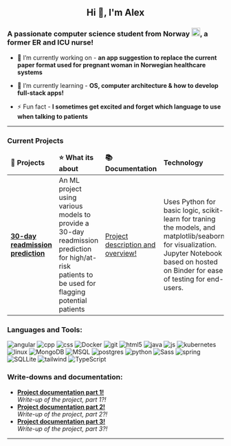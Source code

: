<h2 align="center">Hi 👋, I'm Alex</h2>
<h3>A passionate computer science student from Norway <img src="https://cdn-icons-png.flaticon.com/512/197/197579.png" width="20"/>, a former ER and ICU nurse!</h3>

- 🔭 I’m currently working on - **an app suggestion to replace the current paper format used for pregnant woman in Norwegian healthcare systems**

- 🌱 I’m currently learning - **OS, computer architecture & how to develop full-stack apps!**

- ⚡ Fun fact - **I sometimes get excited and forget which language to use when talking to patients**

------------

<h3 align="left">Current Projects</h3>
<table>
    <thead>
        <td><b>🎁 Projects</b></td>
        <td><b>⭐ What its about</b></td>
        <td><b>📚 Documentation</b></td>
        <td><b> Technology </b></td>
    </thead>
    <tbody>
        <tr>
            <td><a href="[https://github.com/JeffAlexB](https://github.com/JeffAlexB/readmidtcheck/tree/main?tab=readme-ov-file)"><b>30-day readmission prediction</a></b></td>
            <td>An ML project using various models to provide a 30-day readmission prediction for high/at-risk patients to be used for flagging potential patients</td>
            <td><a href="https://github.com/JeffAlexB/readmidtcheck/blob/main/README.md"> Project description and overview! </td>
            <td> Uses Python for basic logic, scikit-learn for traning the models, and matplotlib/seaborn for visualization. Jupyter Notebook based on hosted on Binder for ease of testing for end-users.</td>
        </tr>
    </tbody>
</table>    

<h3>Languages and Tools:</h3>
<p align="left"> 
    <img alt="angular" src="https://img.shields.io/badge/-Angular-DD0031?style=flat-square&logo=angular&logoColor=white" />
    <img alt="cpp" src="https://img.shields.io/badge/C++-%2300599C.svg?logo=c%2B%2B&logoColor=white" />
    <img alt="css" src="https://img.shields.io/badge/CSS-1572B6?logo=css3&logoColor=fff "/>
    <img alt="Docker" src="https://img.shields.io/badge/-Docker-46a2f1?style=flat-square&logo=docker&logoColor=white" /> 
    <img alt="git" src="https://img.shields.io/badge/-Git-F05032?style=flat-square&logo=git&logoColor=white" /> 
    <img alt="html5" src="https://img.shields.io/badge/-HTML5-E34F26?style=flat-square&logo=html5&logoColor=white" /> 
    <img alt="java" src="https://img.shields.io/badge/Java-%23ED8B00.svg?logo=openjdk&logoColor=white"/>
    <img alt="js" src="https://img.shields.io/badge/JavaScript-F7DF1E?logo=javascript&logoColor=000"/>
    <img alt="kubernetes" src="https://img.shields.io/badge/Kubernetes-326CE5?logo=kubernetes&logoColor=fff"/>
    <img alt="linux" src="https://img.shields.io/badge/Linux-FCC624?logo=linux&logoColor=black"/>
    <img alt="MongoDB" src="https://img.shields.io/badge/-MongoDB-13aa52?style=flat-square&logo=mongodb&logoColor=white" /> 
    <img alt="MSQL" src="https://img.shields.io/badge/MySQL-4479A1?logo=mysql&logoColor=fff"/>
    <img alt="postgres" src="https://img.shields.io/badge/Postgres-%23316192.svg?logo=postgresql&logoColor=white"/>
    <img alt="python" src="https://img.shields.io/badge/Python-3776AB?logo=python&logoColor=fff"/>
    <img alt="Sass" src="https://img.shields.io/badge/-Sass-CC6699?style=flat-square&logo=sass&logoColor=white" />
    <img alt="spring" src="https://img.shields.io/badge/Spring%20Boot-6DB33F?logo=springboot&logoColor=fff"/>
    <img alt="SQLLite" src="https://img.shields.io/badge/SQLite-%2307405e.svg?logo=sqlite&logoColor=white"/>
    <img alt="tailwind" src="https://img.shields.io/badge/Tailwind%20CSS-%2338B2AC.svg?logo=tailwind-css&logoColor=white"/>
    <img alt="TypeScript" src="https://img.shields.io/badge/-TypeScript-007ACC?style=flat-square&logo=typescript&logoColor=white" />
</p>

<h3>Write-downs and documentation: </h3>
<ul>
    <li><a href="https://github.com/JeffAlexB"><b>Project documentation part 1!</b></a><br/><i>Write-up of the project, part 1?!</i></li>
    <li><a href="https://github.com/JeffAlexB"><b>Project documentation part 2!</b></a><br/><i>Write-up of the project, part 2?!</i></li>
    <li><a href="https://github.com/JeffAlexB"><b>Project documentation part 3!</b></a><br/><i>Write-up of the project, part 3?!</i></li>
</ul>

------------
